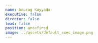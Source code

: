 ```yaml
---
name: Anurag Koyyada
executive: false
director: false
lead: false
position: undefined
image: ../assets/default_exec_image.png
---
```

